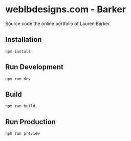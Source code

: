 # weblbdesigns.com - Barker

Source code the online portfolio of Lauren Barker.


## Installation

```
npm install
```

## Run Development

```
npm run dev
```

## Build

```
npm run build
```

## Run Production

```
npm run preview
```
